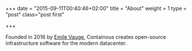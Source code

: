 +++
date = "2015-09-11T00:40:46+02:00"
title = "About"
weight = 1
type = "post"
class="post first"

+++

Founded in 2016 by [Emile Vauge](https://github.com/EmileVauge), Containous creates open-source infrastructure software for the modern datacenter.
